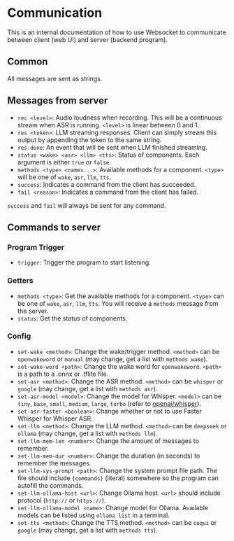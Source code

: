 # Communication
This is an internal documentation of how to use Websocket to communicate between client (web UI) and server (backend program).

## Common
All messages are sent as strings.

## Messages from server
- `rec <level>`: Audio loudness when recording. This will be a continuous stream when ASR is running. `<level>` is linear between 0 and 1.
- `res <token>`: LLM streaming responses. Client can simply stream this output by appending the token to the same string.
- `res-done`: An event that will be sent when LLM finished streaming.
- `status <wake> <asr> <llm> <tts>`: Status of components. Each argument is either `true` or `false`.
- `methods <type> <names...>`: Available methods for a component. `<type>` will be one of `wake`, `asr`, `llm`, `tts`.
- `success`: Indicates a command from the client has succeeded.
- `fail <reason>`: Indicates a command from the client has failed.

`success` and `fail` will always be sent for any command.

## Commands to server
### Program Trigger
- `trigger`: Trigger the program to start listening.
### Getters
- `methods <type>`: Get the available methods for a component. `<type>` can be one of `wake`, `asr`, `llm`, `tts`. You will receive a `methods` message from the server.
- `status`: Get the status of components.
### Config
- `set-wake <method>`: Change the wake/trigger method. `<method>` can be `openwakeword` or `manual` (may change, get a list with `methods wake`).
- `set-wake-word <path>`: Change the wake word for `openwakeword`. `<path>` is a path to a .onnx or .tflite file.
- `set-asr <method>`: Change the ASR method. `<method>` can be `whisper` or `google` (may change, get a list with `methods asr`).
- `set-asr-model <model>`: Change the model for Whisper. `<model>` can be `tiny`, `base`, `small`, `medium`, `large`, `turbo` (refer to [openai/whisper](https://github.com/openai/whisper)).
- `set-asr-faster <boolean>`: Change whether or not to use Faster Whisper for Whisper ASR.
- `set-llm <method>`: Change the LLM method. `<method>` can be `deepseek` or `ollama` (may change, get a list with `methods llm`).
- `set-llm-mem-len <number>`: Change the amount of messages to remember.
- `set-llm-mem-dur <number>`: Change the duration (in seconds) to remember the messages.
- `set-llm-sys-prompt <path>`: Change the system prompt file path. The file should include `{commands}` (literal) somewhere so the program can autofill the commands.
- `set-llm-ollama-host <url>`: Change Ollama host. `<url>` should include protocol (`http://` or `https://`).
- `set-llm-ollama-model <name>`: Change model for Ollama. Available models can be listed using `ollama list` in a terminal.
- `set-tts <method>`: Change the TTS method. `<method>` can be `coqui` or `google` (may change, get a list with `methods tts`).
